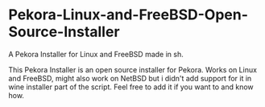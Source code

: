 # Pekora-Linux-and-FreeBSD-Open-Source-Installer
A Pekora Installer for Linux and FreeBSD made in sh.

This Pekora Installer is an open source installer for Pekora. Works on Linux and FreeBSD, might also work on NetBSD but i didn't add support for it in wine installer part of the script. Feel free to add it if you want to and know how.
